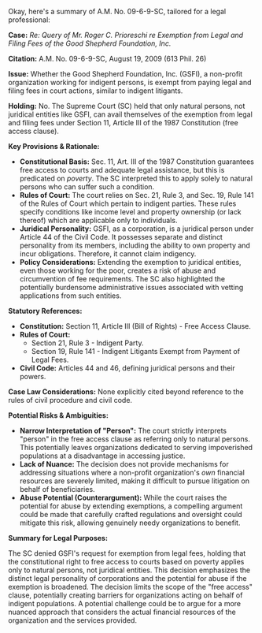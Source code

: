 Okay, here's a summary of A.M. No. 09-6-9-SC, tailored for a legal professional:

**Case:** *Re: Query of Mr. Roger C. Prioreschi re Exemption from Legal and Filing Fees of the Good Shepherd Foundation, Inc.*

**Citation:** A.M. No. 09-6-9-SC, August 19, 2009 (613 Phil. 26)

**Issue:** Whether the Good Shepherd Foundation, Inc. (GSFI), a non-profit organization working for indigent persons, is exempt from paying legal and filing fees in court actions, similar to indigent litigants.

**Holding:** No. The Supreme Court (SC) held that only natural persons, not juridical entities like GSFI, can avail themselves of the exemption from legal and filing fees under Section 11, Article III of the 1987 Constitution (free access clause).

**Key Provisions & Rationale:**

*   **Constitutional Basis:** Sec. 11, Art. III of the 1987 Constitution guarantees free access to courts and adequate legal assistance, but this is predicated on *poverty*.  The SC interpreted this to apply solely to natural persons who can suffer such a condition.
*   **Rules of Court:** The court relies on Sec. 21, Rule 3, and Sec. 19, Rule 141 of the Rules of Court which pertain to indigent parties. These rules specify conditions like income level and property ownership (or lack thereof) which are applicable only to individuals.
*   **Juridical Personality:** GSFI, as a corporation, is a juridical person under Article 44 of the Civil Code. It possesses separate and distinct personality from its members, including the ability to own property and incur obligations. Therefore, it cannot claim indigency.
*   **Policy Considerations:** Extending the exemption to juridical entities, even those working for the poor, creates a risk of abuse and circumvention of fee requirements. The SC also highlighted the potentially burdensome administrative issues associated with vetting applications from such entities.

**Statutory References:**

*   **Constitution:** Section 11, Article III (Bill of Rights) - Free Access Clause.
*   **Rules of Court:**
    *   Section 21, Rule 3 - Indigent Party.
    *   Section 19, Rule 141 - Indigent Litigants Exempt from Payment of Legal Fees.
*   **Civil Code:** Articles 44 and 46, defining juridical persons and their powers.

**Case Law Considerations:** None explicitly cited beyond reference to the rules of civil procedure and civil code.

**Potential Risks & Ambiguities:**

*   **Narrow Interpretation of "Person":** The court strictly interprets "person" in the free access clause as referring only to natural persons. This potentially leaves organizations dedicated to serving impoverished populations at a disadvantage in accessing justice.
*   **Lack of Nuance:**  The decision does not provide mechanisms for addressing situations where a non-profit organization's *own* financial resources are severely limited, making it difficult to pursue litigation on behalf of beneficiaries.
*   **Abuse Potential (Counterargument):** While the court raises the potential for abuse by extending exemptions, a compelling argument could be made that carefully crafted regulations and oversight could mitigate this risk, allowing genuinely needy organizations to benefit.

**Summary for Legal Purposes:**

The SC denied GSFI's request for exemption from legal fees, holding that the constitutional right to free access to courts based on poverty applies only to natural persons, not juridical entities. This decision emphasizes the distinct legal personality of corporations and the potential for abuse if the exemption is broadened. The decision limits the scope of the "free access" clause, potentially creating barriers for organizations acting on behalf of indigent populations. A potential challenge could be to argue for a more nuanced approach that considers the actual financial resources of the organization and the services provided.
